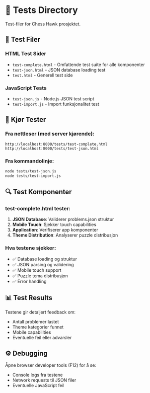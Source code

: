 # 🧪 Tests Directory

Test-filer for Chess Hawk prosjektet.

## 📂 Test Filer

### HTML Test Sider
- `test-complete.html` - Omfattende test suite for alle komponenter
- `test-json.html` - JSON database loading test
- `test.html` - Generell test side

### JavaScript Tests
- `test-json.js` - Node.js JSON test script
- `test-import.js` - Import funksjonalitet test

## 🚀 Kjør Tester

### Fra nettleser (med server kjørende):
```
http://localhost:8000/tests/test-complete.html
http://localhost:8000/tests/test-json.html
```

### Fra kommandolinje:
```bash
node tests/test-json.js
node tests/test-import.js
```

## 🔍 Test Komponenter

### test-complete.html tester:
1. **JSON Database**: Validerer problems.json struktur
2. **Mobile Touch**: Sjekker touch capabilities
3. **Application**: Verifiserer app komponenter  
4. **Theme Distribution**: Analyserer puzzle distribusjon

### Hva testene sjekker:
- ✅ Database loading og struktur
- ✅ JSON parsing og validering
- ✅ Mobile touch support
- ✅ Puzzle tema distribusjon
- ✅ Error handling

## 📊 Test Results

Testene gir detaljert feedback om:
- Antall problemer lastet
- Theme kategorier funnet
- Mobile capabilities
- Eventuelle feil eller advarsler

## ⚙️ Debugging

Åpne browser developer tools (F12) for å se:
- Console logs fra testene
- Network requests til JSON filer
- Eventuelle JavaScript feil
